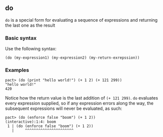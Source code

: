 ## do

`do` is a special form for evaluating a sequence of expressions and returning the last one as the result

### Basic syntax

Use the following syntax:

```pact
(do (my-expression1) (my-expression2) (my-return-exrepssion))
```

### Examples

```pact
pact> (do (print "hello world!") (+ 1 2) (+ 121 299))
"hello world!"
420
```

Notice how the return value is the last addition of `(+ 121 299)`. `do` evaluates every expression supplied, so if any expression errors along the way, the subsequent expressions will never be evaluated, as such:

```pact
pact> (do (enforce false "boom") (+ 1 2))
(interactive):1:4: boom
 1 | (do (enforce false "boom") (+ 1 2))
   |     ^^^^^^^^^^^^^^^^^^^^^^

```
